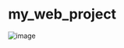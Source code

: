 # my_web_project
![image](https://github.com/kupendrav/my_web_page_miniproject/assets/93828746/8b4eb882-6e97-40f1-ad48-306cfaffce08)
